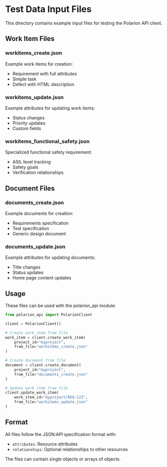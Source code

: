 # Test Data Input Files

This directory contains example input files for testing the Polarion API client.

## Work Item Files

### workitems_create.json
Example work items for creation:
- Requirement with full attributes
- Simple task
- Defect with HTML description

### workitems_update.json
Example attributes for updating work items:
- Status changes
- Priority updates
- Custom fields

### workitems_functional_safety.json
Specialized functional safety requirement:
- ASIL level tracking
- Safety goals
- Verification relationships

## Document Files

### documents_create.json
Example documents for creation:
- Requirements specification
- Test specification  
- Generic design document

### documents_update.json
Example attributes for updating documents:
- Title changes
- Status updates
- Home page content updates

## Usage

These files can be used with the polarion_api module:

```python
from polarion_api import PolarionClient

client = PolarionClient()

# Create work item from file
work_item = client.create_work_item(
    project_id="myproject",
    from_file="workitems_create.json"
)

# Create document from file
document = client.create_document(
    project_id="myproject",
    from_file="documents_create.json"
)

# Update work item from file
client.update_work_item(
    work_item_id="myproject/REQ-123",
    from_file="workitems_update.json"
)
```

## Format

All files follow the JSON:API specification format with:
- `attributes`: Resource attributes
- `relationships`: Optional relationships to other resources

The files can contain single objects or arrays of objects.